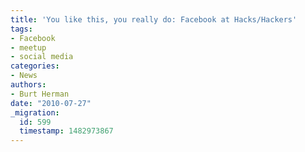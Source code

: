 ```yaml
---
title: 'You like this, you really do: Facebook at Hacks/Hackers'
tags:
- Facebook
- meetup
- social media
categories:
- News
authors:
- Burt Herman
date: "2010-07-27"
_migration:
  id: 599
  timestamp: 1482973867
---
```


